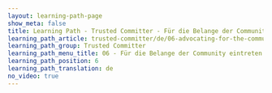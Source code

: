 ```yaml
---
layout: learning-path-page
show_meta: false
title: Learning Path - Trusted Committer - Für die Belange der Community eintreten
learning_path_article: trusted-committer/de/06-advocating-for-the-communitys-needs.asciidoc
learning_path_group: Trusted Committer
learning_path_menu_title: 06 - Für die Belange der Community eintreten
learning_path_position: 6
learning_path_translation: de
no_video: true
---
```


<!--- This file autogenerated from https://github.com/InnerSourceCommons/InnerSourceLearningPath/blob/master/scripts/generate_learning_path_markdown.js -->
